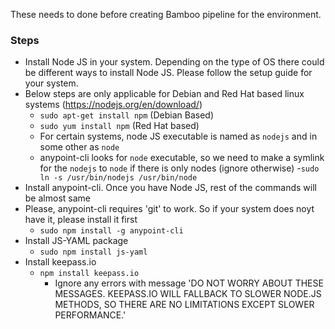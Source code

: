 These needs to done before creating Bamboo pipeline for the environment.

### Steps
- Install Node JS in your system. Depending on the type of OS there could be different ways to install Node JS. Please follow the setup guide for your system.
- Below steps are only applicable for Debian and Red Hat based linux systems (https://nodejs.org/en/download/)
  - `sudo apt-get install npm` (Debian Based)
  - `sudo yum install npm` (Red Hat based)
  - For certain systems, node JS executable is named as `nodejs` and in some other as `node`
  - anypoint-cli looks for `node` executable, so we need to make a symlink for the `nodejs` to `node` if there is only nodes (ignore otherwise)
      -`sudo ln -s /usr/bin/nodejs /usr/bin/node`
- Install anypoint-cli. Once you have Node JS, rest of the commands will be almost same
- Please, anypoint-cli requires 'git' to work. So if your system does noyt have it, please install it first  
  - `sudo npm install -g anypoint-cli`
- Install JS-YAML package
  - `sudo npm install js-yaml` 
- Install keepass.io
  - `npm install keepass.io`
  	- Ignore any errors with message 'DO NOT WORRY ABOUT THESE MESSAGES. KEEPASS.IO WILL FALLBACK TO SLOWER NODE.JS METHODS, SO THERE ARE NO LIMITATIONS EXCEPT SLOWER PERFORMANCE.'